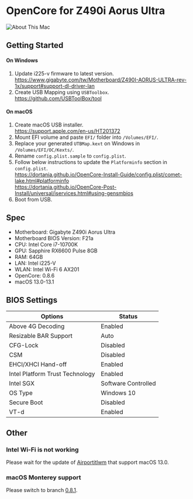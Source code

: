 # OpenCore for Z490i Aorus Ultra
![About This Mac](./preview.png)
## Getting Started
#### On Windows
1. Update i225-v firmware to latest version.
   <br>https://www.gigabyte.com/tw/Motherboard/Z490I-AORUS-ULTRA-rev-1x/support#support-dl-driver-lan
2. Create USB Mapping using `USBToolbox`.<br>
   https://github.com/USBToolBox/tool
#### On macOS
1. Create macOS USB installer.
   <br>https://support.apple.com/en-us/HT201372
2. Mount EFI volume and paste `EFI/` folder into `/Volumes/EFI/`.
3. Replace your generated `UTBMap.kext` on Windows in `/Volumes/EFI/OC/Kexts/`.
4. Rename `config.plist.sample` to `config.plist`.
4. Follow below instructions to update the `Platforminfo` section in `config.plist`.
   <br>https://dortania.github.io/OpenCore-Install-Guide/config.plist/comet-lake.html#platforminfo
   <br>https://dortania.github.io/OpenCore-Post-Install/universal/iservices.html#using-gensmbios
5. Boot from USB.

## Spec
* Motherboard: Gigabyte Z490i Aorus Ultra
* Motherboard BIOS Version: F21a 
* CPU: Intel Core i7-10700K
* GPU: Sapphire RX6600 Pulse 8GB
* RAM: 64GB
* LAN: Intel i225-V
* WLAN: Intel Wi-Fi 6 AX201
* OpenCore: 0.8.6
* macOS 13.0-13.1

## BIOS Settings
| Options | Status |
| --- | --- |
| Above 4G Decoding | Enabled |
| Resizable BAR Support | Auto |
| CFG-Lock | Disabled |
| CSM | Disabled |
| EHCI/XHCI Hand-off | Enabled |
| Intel Platform Trust Technology | Enabled |
| Intel SGX | Software Controlled |
| OS Type | Windows 10 |
| Secure Boot | Disabled |
| VT-d | Enabled |

## Other
### Intel Wi-Fi is not working
Please wait for the update of [Airportitlwm](https://github.com/OpenIntelWireless/itlwm/releases) that support macOS 13.0.

### macOS Monterey support
Please switch to branch [0.8.1](https://github.com/karurosuma/opencore-z490i-aorus-ultra/tree/0.8.1).
